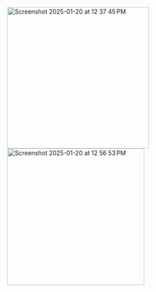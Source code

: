 <img width="330" alt="Screenshot 2025-01-20 at 12 37 45 PM" src="https://github.com/user-attachments/assets/84765741-9ed5-4543-9c9a-691b674248a6" />
<img width="319" alt="Screenshot 2025-01-20 at 12 56 53 PM" src="https://github.com/user-attachments/assets/91ee027c-38fb-46e9-8111-0eab28366f29" />
